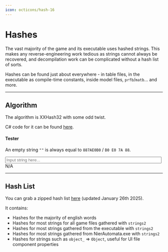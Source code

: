 ```yaml
---
icon: octicons/hash-16
---
```


# Hashes

The vast majority of the game and its executable uses hashed strings. This makes any reverse-engineering work tedious as strings cannot always be recovered, and decompilation work can be complicated without a hash list of sorts.

Hashes can be found just about everywhere - in table files, in the executable as compile-time constants, inside model files, `prfb`/`matb`... and more.

---

## Algorithm

The algorithm is XXHash32 with some odd twist.

C# code for it can be found [here](https://github.com/Nenkai/GBFRDataTools/blob/master/GBFRDataTools.Hashing/XXHash32Custom.cs).

#### Tester

An empty string `""` is always equal to `887AE0B0` / `B0 E0 7A 88`.

<div>
    <input
        class="md-input"
        placeholder="Input string here..."
        id="hash-str" name="hash-str"
        required min="0" maxlength="64" size="20"
        style="width: 500px;"
    />
    <span></span>
    <label name="hash-value" id="hash-value">N/A</label>
</div>

---

## Hash List

You can grab a zipped hash list [here](hashlist.7z) (updated January 26th 2025).

It contains:

* Hashes for the majority of english words
* Hashes for most strings for all game files gathered with `strings2`
* Hashes for most strings gathered from the executable with `strings2`
* Hashes for most strings gathered from NierAutomata.exe with `strings2`
* Hashes for strings such as `object_` => `Object`, useful for UI file component properties

<script>
document.getElementById("hash-str").addEventListener("input", (event) => {
  var str = document.getElementById("hash-str").value;
  if (str.length == 0)
  {
    document.getElementById("hash-value").innerHTML = "N/A";
    return;
  }

  var hash = XXHash32Custom(document.getElementById("hash-str").value);
  hash >>>= 0; // Convert to unsigned
  document.getElementById("hash-value").innerHTML = hash.toString(16).toUpperCase();
});

var PRIME32_1 = 0x9e3779b1;
var PRIME32_2 = 0x85EBCA77;
var PRIME32_3 = 0xC2B2AE3D;
var PRIME32_4 = 0x27D4EB2F;
var PRIME32_5 = 0x165667B1;

function XXHash32Custom(str)
{
    var array = asciiToUint8Array(str);
    var inputLength = array.length;

    var h32 = 0x178A54A4;
    if (str.length >= 16)
    {
        var v1 = 0x2557311B;
        var v2 = 0x871FB76A;
        var v3 = 0x0133ECF3;
        var v4 = 0x62FC7342;

        do
        {
            v1 = XXH32_round(v1, getInt32(array));
            v2 = XXH32_round(v2, getInt32(array.subarray(4)));
            v3 = XXH32_round(v3, getInt32(array.subarray(8)));
            v4 = XXH32_round(v4, getInt32(array.subarray(12)));

            array = array.subarray(16);
        }
        while (array.length > 16);

        h32 = XXH32_rotl(v1, 1)
            + XXH32_rotl(v2, 7)
            + XXH32_rotl(v3, 12)
            + XXH32_rotl(v4, 18);
    }

    h32 += inputLength;

    while (array.length >= 4)
    {
        h32 = Math.imul(XXH32_rotl(h32 + Math.imul(getInt32(array), PRIME32_3), 17), PRIME32_4);
        array = array.subarray(4);
    }

    while (array.length > 0)
    {
        h32 = Math.imul(XXH32_rotl(h32 + Math.imul(array[0], PRIME32_5), 11), PRIME32_1);
        array = array.subarray(1);
    }

    h32 ^= h32 >>> 15;
    h32 = Math.imul(h32, PRIME32_2);
    h32 ^= h32 >>> 13;
    h32 = Math.imul(h32, PRIME32_3);
    h32 ^= h32 >>> 16;

    return h32;
}

function XXH32_round(seed, inputVal)
{
    return Math.imul(XXH32_rotl(seed + Math.imul(inputVal, PRIME32_2), 13), PRIME32_1);
}

function getInt32(uint8Arr)
{
    var val = uint8Arr[0] | (uint8Arr[1] << 8) | (uint8Arr[2] << 16) | (uint8Arr[3] << 24);
    return val;
}

function XXH32_rotl(x, r)
{
    return x << r | x >>> 32 - r;
}

//// JS Utils
function asciiToUint8Array(str){
  var chars = [];
  for (var i = 0; i < str.length; ++i){
    chars.push(str.charCodeAt(i));
  }
  return new Uint8Array(chars);
}

function convert(Uint8Arr) {
    var length = Uint8Arr.length;

    let buffer = Buffer.from(Uint8Arr);
    var result = buffer.readUIntBE(0, length);

    return result;
}

function decimalToHexString(number)
{
  if (number < 0)
  {
    number = 0xFFFFFFFF + number + 1;
  }

  return number.toString(16).toUpperCase();
}
</script>